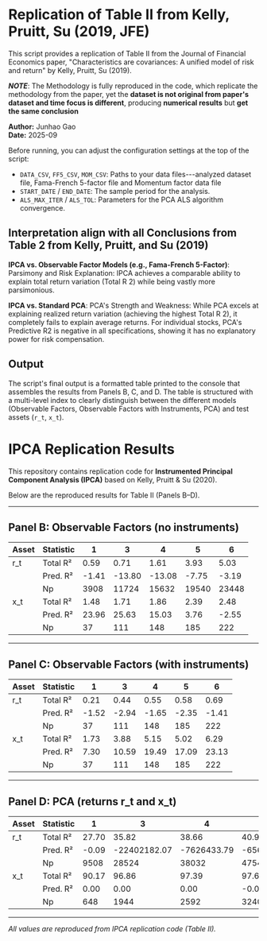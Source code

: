 # Replication of Table II from Kelly, Pruitt, Su (2019, JFE)

This script provides a replication of Table II from the Journal of Financial Economics paper, "Characteristics are covariances: A unified model of risk and return" by Kelly, Pruitt, Su (2019).

***NOTE***: The Methodology is fully reproduced in the code, which replicate the methodology from the paper, yet the **dataset is not original from paper's dataset and time focus is different**, producing **numerical results** but **get the same conclusion**

**Author:** Junhao Gao  
**Date:** 2025-09

Before running, you can adjust the configuration settings at the top of the script:
* `DATA_CSV`, `FF5_CSV`, `MOM_CSV`: Paths to your data files---analyzed dataset file, Fama-French 5-factor file and Momentum factor data file
* `START_DATE` / `END_DATE`: The sample period for the analysis.
* `ALS_MAX_ITER` / `ALS_TOL`: Parameters for the PCA ALS algorithm convergence.

## Interpretation align with all Conclusions from Table 2 from Kelly, Pruitt, and Su (2019)
**IPCA vs. Observable Factor Models (e.g., Fama-French 5-Factor)**:
Parsimony and Risk Explanation: IPCA achieves a comparable ability to explain total return variation (Total R 
2) while being vastly more parsimonious.

**IPCA vs. Standard PCA**:
PCA's Strength and Weakness: While PCA excels at explaining realized return variation (achieving the highest Total R 
2), it completely fails to explain average returns. For individual stocks, PCA's Predictive R2
is negative in all specifications, showing it has no explanatory power for risk compensation.

## Output

The script's final output is a formatted table printed to the console that assembles the results from Panels B, C, and D. The table is structured with a multi-level index to clearly distinguish between the different models (Observable Factors, Observable Factors with Instruments, PCA) and test assets (`r_t`, `x_t`).
# IPCA Replication Results

This repository contains replication code for **Instrumented Principal Component Analysis (IPCA)** based on Kelly, Pruitt & Su (2020).

Below are the reproduced results for Table II (Panels B–D).  

---

## Panel B: Observable Factors (no instruments)

| Asset | Statistic |    1   |    3    |    4    |    5    |    6    |
|-------|-----------|--------|---------|---------|---------|---------|
| r_t   | Total R²  |  0.59  |   0.71  |   1.61  |   3.93  |   5.03  |
|       | Pred. R²  | -1.41  | -13.80  | -13.08  |  -7.75  |  -3.19  |
|       | Np        | 3908   | 11724   | 15632   | 19540   | 23448   |
| x_t   | Total R²  |  1.48  |   1.71  |   1.86  |   2.39  |   2.48  |
|       | Pred. R²  | 23.96  |  25.63  |  15.03  |   3.76  |  -2.55  |
|       | Np        |   37   |   111   |   148   |   185   |   222   |

---

## Panel C: Observable Factors (with instruments)

| Asset | Statistic |   1   |   3   |   4   |   5   |   6   |
|-------|-----------|-------|-------|-------|-------|-------|
| r_t   | Total R²  | 0.21  | 0.44  | 0.55  | 0.58  | 0.69  |
|       | Pred. R²  | -1.52 | -2.94 | -1.65 | -2.35 | -1.41 |
|       | Np        |   37  |  111  |  148  |  185  |  222  |
| x_t   | Total R²  | 1.73  | 3.88  | 5.15  | 5.02  | 6.29  |
|       | Pred. R²  | 7.30  | 10.59 | 19.49 | 17.09 | 23.13 |
|       | Np        |   37  |  111  |  148  |  185  |  222  |

---

## Panel D: PCA (returns r_t and x_t)

| Asset | Statistic |    1    |    3    |    4    |    5    |    6    |    2    |
|-------|-----------|---------|---------|---------|---------|---------|---------|
| r_t   | Total R²  |  27.70  |  35.82  |  38.66  |  40.95  |  43.03  |  32.81  |
|       | Pred. R²  |  -0.09  | -22402182.07 | -7626433.79 | -65612349.19 | -16586366.17 | -3498204000.00 |
|       | Np        |  9508   | 28524   | 38032   | 47540   | 57048   | 19016  |
| x_t   | Total R²  |  90.17  |  96.86  |  97.39  |  97.68  |  98.16  |  95.28 |
|       | Pred. R²  |   0.00  |   0.00  |   0.00  |  -0.00  |  -0.00  |   0.00 |
|       | Np        |   648   |  1944   |  2592   |  3240   |  3888   |  1296  |

---

*All values are reproduced from IPCA replication code (Table II).*
